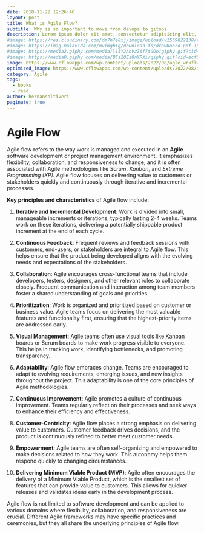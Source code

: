 ```yaml
---
date: 2018-11-22 12:26:40
layout: post
title: What is Agile Flow?
subtitle: Why is so important to move from devops to gitops
description: Lorem ipsum dolor sit amet, consectetur adipisicing elit, sed do eiusmod tempor incididunt ut labore et dolore magna aliqua.
#image: https://res.cloudinary.com/dm7h7e8xj/image/upload/v1559822138/theme9_v273a9.jpg
#image: https://imag.malavida.com/mvimgbig/download-fs/drawboard-pdf-15322-5.jpg
#image: https://media2.giphy.com/media/l1IY2AbVzZ6f7tGQo/giphy.gif?cid=ecf05e47c46f4c993306fa86540461d15f358257b387d43f&rid=giphy.gif
#image: https://media0.giphy.com/media/BCs20EzQnYRXi/giphy.gif?cid=ecf05e47f232b1b79d83818de57145545e1c0893e38473eb&rid=giphy.gif
image: https://www.cflowapps.com/wp-content/uploads/2022/08/agle_wrkflw.jpg
optimized_image: https://www.cflowapps.com/wp-content/uploads/2022/08/agle_wrkflw.jpg
category: Agile
tags:
  - books
  - read
author: hernansaltiveri
paginate: true
---
```


# Agile Flow

Agile flow refers to the way work is managed and executed in an **Agile** software development or project management environment. It emphasizes flexibility, collaboration, and responsiveness to change, and it is often associated with Agile methodologies like *Scrum*, *Kanban*, and *Extreme Programming (XP)*. Agile flow focuses on delivering value to customers or stakeholders quickly and continuously through iterative and incremental processes.

**Key principles and characteristics** of Agile flow include:

1. **Iterative and Incremental Development**: Work is divided into small, manageable increments or iterations, typically lasting 2-4 weeks. Teams work on these iterations, delivering a potentially shippable product increment at the end of each cycle.

2. **Continuous Feedback**: Frequent reviews and feedback sessions with customers, end-users, or stakeholders are integral to Agile flow. This helps ensure that the product being developed aligns with the evolving needs and expectations of the stakeholders.

3. **Collaboration**: Agile encourages cross-functional teams that include developers, testers, designers, and other relevant roles to collaborate closely. Frequent communication and interaction among team members foster a shared understanding of goals and priorities.

4. **Prioritization**: Work is organized and prioritized based on customer or business value. Agile teams focus on delivering the most valuable features and functionality first, ensuring that the highest-priority items are addressed early.

5. **Visual Management**: Agile teams often use visual tools like Kanban boards or Scrum boards to make work progress visible to everyone. This helps in tracking work, identifying bottlenecks, and promoting transparency.

6. **Adaptability**: Agile flow embraces change. Teams are encouraged to adapt to evolving requirements, emerging issues, and new insights throughout the project. This adaptability is one of the core principles of Agile methodologies.

7. **Continuous Improvement**: Agile promotes a culture of continuous improvement. Teams regularly reflect on their processes and seek ways to enhance their efficiency and effectiveness.

8. **Customer-Centricity**: Agile flow places a strong emphasis on delivering value to customers. Customer feedback drives decisions, and the product is continuously refined to better meet customer needs.

9. **Empowerment**: Agile teams are often self-organizing and empowered to make decisions related to how they work. This autonomy helps them respond quickly to changing circumstances.

10. **Delivering Minimum Viable Product (MVP)**: Agile often encourages the delivery of a Minimum Viable Product, which is the smallest set of features that can provide value to customers. This allows for quicker releases and validates ideas early in the development process.

Agile flow is not limited to software development and can be applied to various domains where flexibility, collaboration, and responsiveness are crucial. Different Agile frameworks may have specific practices and ceremonies, but they all share the underlying principles of Agile flow.